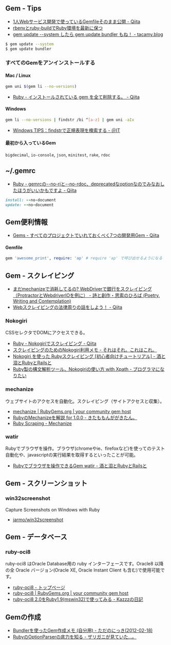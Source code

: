 ## Gem - Tips

- [1人Webサービス開発で使っているGemfileそのまま公開 - Qiita](http://qiita.com/s3pw/items/a0c77cf3d9592e9e1bad)
- [rbenvとruby-buildでRuby環境を最新に保つ](https://gist.github.com/mochiz/4736183)
- [gem update --system したら gem update bundler もね！ - tacamy.blog](http://tacamy.hatenablog.com/entry/2013/03/31/230553)
```bash
$ gem update --system
$ gem update bundler
```

### すべてのGemをアンインストールする

#### Mac / Linux
```bash
gem uni $(gem li --no-versions)
```
- [Ruby - インストールされている gem を全て削除する。 - Qiita](http://qiita.com/yuki24/items/2e6258b7c6a5b13b7d16)

#### Windows
```bash
gem li --no-versions | findstr /bi ^[a-z] | gem uni -aIx
```
- [Windows TIPS：findstrで正規表現を検索する - ＠IT](http://www.atmarkit.co.jp/ait/articles/0412/18/news018.html)

#### 最初から入っているGem
`bigdecimal`, `io-console`, `json`, `minitest`, `rake`, `rdoc`


## ~/.gemrc

- [Ruby - gemrcの--no-riと--no-rdoc、deprecatedなoptionなのでみなおしたほうがいいかもですよ - Qiita](http://qiita.com/kei_q/items/d13235157fcfc435489d)
```ruby
install: --no-document
update: --no-document
```


## Gem便利情報
- [Gems - すべてのプロジェクトでいれておくべく7つの開発用Gem - Qiita](http://qiita.com/icb54615/items/374f76b38f673fab7744)

#### Gemfile
```ruby
gem 'awesome_print', require: 'ap' # require 'ap' で呼び出せるようになる
```


## Gem - スクレイピング

- [まだmechanizeで消耗してるの? WebDriverで銀行をスクレイピング（ProtractorとWebdriverIOを例に） - 詩と創作・思索のひろば (Poetry, Writing and Contemplation)](http://motemen.hatenablog.com/entry/2014/10/01/scrape-by-protractor-webdriverio)
- [Webスクレイピングの法律周りの話をしよう！ - Qiita](http://qiita.com/nezuq/items/3cc9772118ad112c18dc)

### Nokogiri

CSSセレクタでDOMにアクセスできる。

- [Ruby - Nokogiriでスクレイピング - Qiita](http://qiita.com/w650/items/e663fa2430145c456c4d)
- [スクレイピングのためのNokogiri利用メモ - それはそれ。これはこれ。](http://d.hatena.ne.jp/otn/20090509/p1)
- [Nokogiri を使った Rubyスクレイピング [初心者向けチュートリアル] - 酒と泪とRubyとRailsと](http://morizyun.github.io/blog/ruby-nokogiri-scraping-tutorial/)
- [Ruby製の構文解析ツール、Nokogiriの使い方 with Xpath - プログラマになりたい](http://blog.takuros.net/entry/2014/04/15/070434)

### mechanize

ウェブサイトのアクセスを自動化。スクレイピング（サイトアクセスと収集）。

- [mechanize | RubyGems.org | your community gem host](http://rubygems.org/gems/mechanize)
- [RubyのMechanizeを解説 for 1.0.0 - きたももんががきたん。](http://d.hatena.ne.jp/kitamomonga/20081209/kaisetsu_for_ver_0_9_ruby_www_mechanize)
- [Ruby Scraping - Mechanize](http://route477.net/rubyscraping/?Mechanize)

### watir

Rubyでブラウザを操作。ブラウザ(chromeやie、firefoxなど)を使ってのテスト自動化や、javascriptの実行結果を取得するといったことが可能。

- [Rubyでブラウザを操作できるGem watir - 酒と泪とRubyとRailsと](http://morizyun.github.io/blog/watir-chrome-ruby-browser-cotrol/)

## Gem - スクリーンショット

### win32screenshot

Capture Screenshots on Windows with Ruby

- [jarmo/win32screenshot](https://github.com/jarmo/win32screenshot)

## Gem - データベース

### ruby-oci8

ruby-oci8 はOracle Database用の ruby インターフェースです。Oracle8 以降の全 Oracle バージョン(Oracle XE, Oracle Instant Client も含む)で使用可能です。

- [ruby-oci8 - トップページ](http://ruby-oci8.rubyforge.org/ja/)
- [ruby-oci8 | RubyGems.org | your community gem host](http://rubygems.org/gems/ruby-oci8)
- [ruby-oci8 2.0をRuby1.9(mswin32)で使ってみる - Kazzzの日記](http://d.hatena.ne.jp/Kazzz/20090314/p1)

## Gemの作成

- [Bundlerを使ったGem作成メモ (自分用) - ただのにっき(2012-02-18)](http://sho.tdiary.net/20120218.html#p02)
- [RubyのOptionParserの底力を知る - ザリガニが見ていた...。](http://d.hatena.ne.jp/zariganitosh/20140819/ruby_optparser_true_power)
